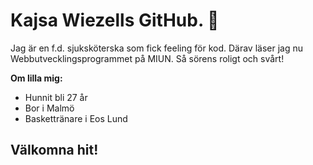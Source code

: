 # Kajsa Wiezells GitHub. :vulcan_salute:

Jag är en f.d. sjuksköterska som fick feeling för kod. Därav läser jag nu Webbutvecklingsprogrammet på MIUN. Så sörens roligt och svårt!

**Om lilla mig:**
* Hunnit bli 27 år
* Bor i Malmö
* Baskettränare i Eos Lund

## Välkomna hit!
